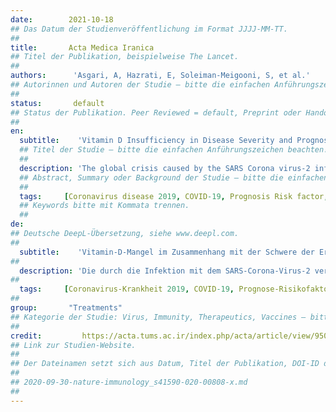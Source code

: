 ```yaml
---
date:        2021-10-18
## Das Datum der Studienveröffentlichung im Format JJJJ-MM-TT.
##
title:       Acta Medica Iranica
## Titel der Publikation, beispielweise The Lancet.
##
authors:      'Asgari, A, Hazrati, E, Soleiman-Meigooni, S, et al.'
## Autorinnen und Autoren der Studie – bitte die einfachen Anführungszeichen beachten!
##
status:       default
## Status der Publikation. Peer Reviewed = default, Preprint oder Handout (Thesenpapier)
##
en:
  subtitle:    'Vitamin D Insufficiency in Disease Severity and Prognosis of the Patients with SARS Corona Virus-2 Infection'
  ## Titel der Studie – bitte die einfachen Anführungszeichen beachten!
  ##
  description: 'The global crisis caused by the SARS Corona virus-2 infection is continuing through 2021, with more than 3.5 million deaths. Several risk factors for this virus’s severity and death were documented, including diabetes, hypertension, and ischemic heart disease. To evaluate the relation between serum vitamin D3 level, the disease severity, and prognosis of the patients with SARS Corona virus-2 infection. Patients with COVID-19 were evaluated for serum vitamin D levels and laboratory data. Correlation between vitamin D levels and laboratory data with disease severity and prognosis was assessed. Cox and logistic regression tests, as well as ROC curves, were used for data analysis. Ninety-eight patients with Corona virus-2 disease (COVID-19), which consisted of sixty patients with moderate COVID-19 in the general wards, and thirty-eight patients with severe COVID-19 in the intensive care unit (ICU), were evaluated. The mean age in the general wards was lower than in ICU (60.96±14.86 compared to 67.94±16.46), and the mean serum vitamin D level in the patients admitted in the general wards was higher than in the ICU (31 ng/mL compared to 20.57 ng/mL). Furthermore, vitamin D deficiency (25 (OH) D <25 ng/ml) significantly increased the risk of severe disease and mortality. Vitamin D deficiency is a risk factor for disease severity and poor prognosis in COVID-19. Vitamin D levels of 25 ng/mL can be used as a cut-off value for predicting severity and prognosis.'
  ## Abstract, Summary oder Background der Studie – bitte die einfachen Anführungszeichen b
  ##
  tags:     [Coronavirus disease 2019, COVID-19, Prognosis Risk factor, Severe acute respiratory syndrome coronavirus 2, SARS-CoV-2, Severity, Vitamin D]
  ## Keywords bitte mit Kommata trennen.
  ##
de: 
## Deutsche DeepL-Übersetzung, siehe www.deepl.com.
##
  subtitle:    'Vitamin-D-Mangel im Zusammenhang mit der Schwere der Erkrankung und der Prognose von Patienten mit SARS-Corona-Virus-2-Infektion'
##
  description: 'Die durch die Infektion mit dem SARS-Corona-Virus-2 verursachte weltweite Krise dauert bis 2021 an und hat mehr als 3,5 Millionen Todesopfer gefordert. Es wurden mehrere Risikofaktoren für die Schwere der Erkrankung und den Tod durch das Virus dokumentiert, darunter Diabetes, Bluthochdruck und ischämische Herzerkrankungen. Es sollte der Zusammenhang zwischen dem Serum-Vitamin-D3-Spiegel, dem Schweregrad der Erkrankung und der Prognose von Patienten mit SARS-Corona-Virus-2-Infektion untersucht werden. Bei Patienten mit COVID-19 wurden der Serum-Vitamin-D-Spiegel und Labordaten untersucht. Die Korrelation zwischen dem Vitamin-D-Spiegel und den Labordaten mit dem Schweregrad der Erkrankung und der Prognose wurde bewertet. Für die Datenanalyse wurden Cox- und logistische Regressionstests sowie ROC-Kurven verwendet. Achtundneunzig Patienten mit Corona-Virus-2-Krankheit (COVID-19), davon sechzig Patienten mit mittelschwerer COVID-19 auf der Allgemeinstation und achtunddreißig Patienten mit schwerer COVID-19 auf der Intensivstation, wurden untersucht. Das Durchschnittsalter auf der allgemeinen Station war niedriger als auf der Intensivstation (60,96±14,86 im Vergleich zu 67,94±16,46), und der durchschnittliche Serum-Vitamin-D-Spiegel war bei den auf der allgemeinen Station aufgenommenen Patienten höher als auf der Intensivstation (31 ng/mL im Vergleich zu 20,57 ng/mL). Darüber hinaus erhöhte ein Vitamin-D-Mangel (25 (OH) D <25 ng/ml) das Risiko einer schweren Erkrankung und Tod erheblich. Vitamin-D-Mangel ist ein Risikofaktor für die Schwere der Erkrankung und eine schlechte Prognose bei COVID-19. Ein Vitamin-D-Spiegel von 25 ng/ml kann als Grenzwert für die Vorhersage von Schweregrad und Prognose verwendet werden.'
##
  tags:     [Coronavirus-Krankheit 2019, COVID-19, Prognose-Risikofaktor, Schweres Akutes Respiratorisches Syndrom Coronavirus 2, SARS-CoV-2, Schweregrad, Vitamin D]
##
group:       "Treatments"
## Kategorie der Studie: Virus, Immunity, Therapeutics, Vaccines – bitte die Anführungszeichen beachten!
##
credit:      	https://acta.tums.ac.ir/index.php/acta/article/view/9507
## Link zur Studien-Website.
##
## Der Dateinamen setzt sich aus Datum, Titel der Publikation, DOI-ID der Studie (nach dem letzten Slash) und der Dateiendung zusammen. Bitte den Unterstrich vor der DOI-ID beachten!
##
## 2020-09-30-nature-immunology_s41590-020-00808-x.md
##
---
```

<object data="{{ page.link }}" style='height:calc(100vh - 400px); width: 100%' type='application/pdf'></object>
